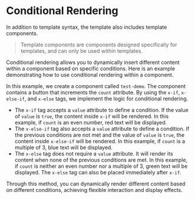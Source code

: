 <template is="exm-article">
<a href="../../publics/examples/condition/demo.html" preview></a>
<a href="../../publics/examples/condition/test-demo.html" main></a>
</template>

# Conditional Rendering

In addition to template syntax, the template also includes template components.

> Template components are components designed specifically for templates, and can only be used within templates.

Conditional rendering allows you to dynamically insert different content within a component based on specific conditions. Here is an example demonstrating how to use conditional rendering within a component.

In this example, we create a component called `test-demo`. The component contains a button that increments the `count` attribute. By using the `x-if`, `x-else-if`, and `x-else` tags, we implement the logic for conditional rendering.

- The `x-if` tag accepts a `value` attribute to define a condition. If the value of `value` is `true`, the content inside `x-if` will be rendered. In this example, if `count` is an even number, red text will be displayed.
- The `x-else-if` tag also accepts a `value` attribute to define a condition. If the previous conditions are not met and the value of `value` is `true`, the content inside `x-else-if` will be rendered. In this example, if `count` is a multiple of 3, blue text will be displayed.
- The `x-else` tag does not require a `value` attribute. It will render its content when none of the previous conditions are met. In this example, if `count` is neither an even number nor a multiple of 3, green text will be displayed. The `x-else` tag can also be placed immediately after `x-if`.

Through this method, you can dynamically render different content based on different conditions, achieving flexible interaction and display effects.

